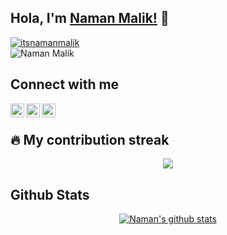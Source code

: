 ## Hola, I'm [Naman Malik!](https://www.namanmalik.in) 👋

<a href="https://github.com/itsnamanmalik">
<img src="https://komarev.com/ghpvc/?username=itsnamanmalik" alt="itsnamanmalik" />
</a>

<br>

<a href="https://www.namanmalik.in">
  <img align="left" alt="Naman Malik" src="https://img.shields.io/badge/PortfolioWebsite-namanmalik.in-2648ff?style=flat-square&logo=google-chrome"/>
</a>

<br>

## Connect with me

<a href="https://www.linkedin.com/in/namanmalik">
  <img align="left" alt="Naman Malik - LinkedIn" width="22px" src="https://cdn.jsdelivr.net/npm/simple-icons@v3/icons/linkedin.svg"/>
</a>
<a href="https://instagram.com/itsnamanmalik">
  <img align="left" alt="Naman Malik - Instagram" width="22px" src="https://cdn.jsdelivr.net/npm/simple-icons@v3/icons/instagram.svg"/>
</a>
<a href="https://twitter.com/itsnamanmalik">
  <img align="left" alt="Naman Malik - Twitter" width="22px" src="https://cdn.jsdelivr.net/npm/simple-icons@v3/icons/twitter.svg"/>
</a>
<br />


## 🔥 My contribution streak

<p align="center">
<a href="https://github.com/itsnamanmalik">
<img align="center" src="https://github-readme-streak-stats.herokuapp.com/?user=itsnamanmalik#version3"/>
</a>  
</p>

## Github Stats

<p align="center">
<a href="https://github.com/itsnamanmalik">
<img align="center" src="https://github-readme-stats.vercel.app/api?username=itsnamanmalik&show_icons=true&theme=light&line_height=27" alt="Naman's github stats"/>
</a>
</p>

